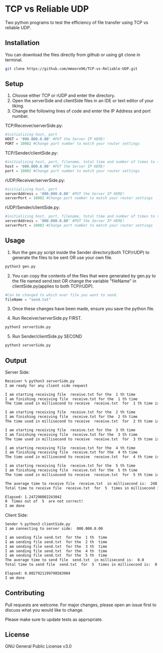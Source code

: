 # TCP vs Reliable UDP

Two python programs to test the efficiency of file transfer using TCP vs reliable UDP.

## Installation

You can download the files directly from github or using git clone in terminal.

```bash
git clone https://github.com/mmoore96/TCP-vs-Reliable-UDP.git
```

## Setup
1. Choose either TCP or rUDP and enter the directory.
2. Open the serverSide and clientSide files in an IDE or text editor of your liking.
3. Change the following lines of code and enter the IP Address and port number.

TCP/Receiver/serverSide.py:
```python
#initializing host, port
HOST = '000.000.0.00' #PUT the Server IP HERE!
PORT = 10002 #Change port number to match your router settings
```
TCP/Sender/clientSide.py:
```python
#initializing host, port, filename, total time and number of times to send the file
host = '000.000.0.00' #PUT the Server IP HERE!
port = 10002 #Change port number to match your router settings
```

rUDP/Receiver/serverSide.py:
```python
#initializing host, port
serverAddress = '000.000.0.00' #PUT the Server IP HERE!
serverPort = 10002 #Change port number to match your router settings
```

rUDP/Sender/clientSide.py:
```python
#initializing host, port, filename, total time and number of times to send the file
serverAddress = '000.000.0.00' #PUT the Server IP HERE!
serverPort = 10002 #Change port number to match your router settings
```
## Usage
1. Run the gen.py script inside the Sender directory(both TCP/rUDP) to generate the files to be sent OR use your own file.
```bash
python3 gen.py
```
2. You can copy the contents of the files that were generated by gen.py to the file named send.text OR change the variable "fileName" in clientSide.py(applies to both TCP/rUDP).
```python
#Can be changed to which ever file you want to send.
fileName = "send.txt"
```
3. Once these changes have been made, ensure you save the python file.

4. Run Receiver/serverSide.py FIRST.

```bash
python3 serverSide.py
```

5. Run Sender/clientSide.py SECOND
```bash
python3 serverSide.py
```

## Output

Server Side:
```bash
Receiver % python3 serverSide.py
I am ready for any client side request 

I am starting receiving file  receive.txt for the  1 th time
I am finishing receiving file  receive.txt for the  1 th time 
The time used in millisecond to receive  receive.txt  for  1 th time is:  1244 

I am starting receiving file  receive.txt for the  2 th time
I am finishing receiving file  receive.txt for the  2 th time 
The time used in millisecond to receive  receive.txt  for  2 th time is:  0 

I am starting receiving file  receive.txt for the  3 th time
I am finishing receiving file  receive.txt for the  3 th time 
The time used in millisecond to receive  receive.txt  for  3 th time is:  0 

I am starting receiving file  receive.txt for the  4 th time
I am finishing receiving file  receive.txt for the  4 th time 
The time used in millisecond to receive  receive.txt  for  4 th time is:  0 

I am starting receiving file  receive.txt for the  5 th time
I am finishing receiving file  receive.txt for the  5 th time 
The time used in millisecond to receive  receive.txt  for  5 th time is:  0 

The average time to receive file  receive.txt  in millisecond is:  248.8
Total time to receive file  receive.txt  for  5  times in millisecond is:  1244

Elapsed: 1.247298002243042
0  Times out of  5  are not correct!
I am done
```

Client Side:
```bash
Sender % python3 clientSide.py
I am connecting to server side:  000.000.0.00 

I am sending file send.txt  for the  1 th  time
I am sending file send.txt  for the  2 th  time
I am sending file send.txt  for the  3 th  time
I am sending file send.txt  for the  4 th  time
I am sending file send.txt  for the  5 th  time
The average time to send file  send.txt  in millisecond is:  0.0
Total time to send file  send.txt  for  5  times in millisecond is:  0

Elapsed: 0.0027921199798583984
I am done
```

## Contributing
Pull requests are welcome. For major changes, please open an issue first to discuss what you would like to change.

Please make sure to update tests as appropriate.

## License
GNU General Public License v3.0
